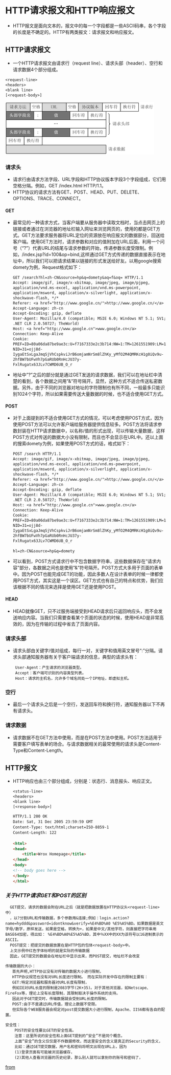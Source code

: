 #  HTTP请求报文和HTTP响应报文
- HTTP报文是面向文本的，报文中的每一个字段都是一些ASCII码串，各个字段的长度是不确定的。HTTP有两类报文：请求报文和响应报文。

## HTTP请求报文
- 一个HTTP请求报文由请求行（request line）、请求头部（header）、空行和请求数据4个部分组成。
```
<request-line>
<headers>
<blank line>
[<request-body>]
```
![image](../images/2012072810301161.png)

### 请求头
- 请求行由请求方法字段、URL字段和HTTP协议版本字段3个字段组成，它们用空格分隔。例如，GET /index.html HTTP/1.1。
- HTTP协议的请求方法有GET、POST、HEAD、PUT、DELETE、OPTIONS、TRACE、CONNECT。

#### GET
- 最常见的一种请求方式，当客户端要从服务器中读取文档时，当点击网页上的链接或者通过在浏览器的地址栏输入网址来浏览网页的，使用的都是GET方式。GET方法要求服务器将URL定位的资源放在响应报文的数据部分，回送给客户端。使用GET方法时，请求参数和对应的值附加在URL后面，利用一个问号（“?”）代表URL的结尾与请求参数的开始，传递参数长度受限制。例如，/index.jsp?id=100&op=bind,这样通过GET方式传递的数据直接表示在地址中，所以我们可以把请求结果以链接的形式发送给好友。以用google搜索domety为例，Request格式如下：
    ```
    GET /search?hl=zh-CN&source=hp&q=domety&aq=f&oq= HTTP/1.1  
    Accept: image/gif, image/x-xbitmap, image/jpeg, image/pjpeg, application/vnd.ms-excel, application/vnd.ms-powerpoint, 
    application/msword, application/x-silverlight, application/x-shockwave-flash, */*  
    Referer: <a href="http://www.google.cn/">http://www.google.cn/</a>  
    Accept-Language: zh-cn  
    Accept-Encoding: gzip, deflate  
    User-Agent: Mozilla/4.0 (compatible; MSIE 6.0; Windows NT 5.1; SV1; .NET CLR 2.0.50727; TheWorld)  
    Host: <a href="http://www.google.cn">www.google.cn</a>  
    Connection: Keep-Alive  
    Cookie: PREF=ID=80a06da87be9ae3c:U=f7167333e2c3b714:NW=1:TM=1261551909:LM=1261551917:S=ybYcq2wpfefs4V9g; 
    NID=31=ojj8d-IygaEtSxLgaJmqSjVhCspkviJrB6omjamNrSm8lZhKy_yMfO2M4QMRKcH1g0iQv9u-2hfBW7bUFwVh7pGaRUb0RnHcJU37y-
    FxlRugatx63JLv7CWMD6UB_O_r  
    ```
- 地址中”?”之后的部分就是通过GET发送的请求数据，我们可以在地址栏中清楚的看到，各个数据之间用”&”符号隔开。显然，这种方式不适合传送私密数据。另外，由于不同的浏览器对地址的字符限制也有所不同，一般最多只能识别1024个字符，所以如果需要传送大量数据的时候，也不适合使用GET方式。
  
   
    
    
#### POST
- 对于上面提到的不适合使用GET方式的情况，可以考虑使用POST方式，因为使用POST方法可以允许客户端给服务器提供信息较多。POST方法将请求参数封装在HTTP请求数据中，以名称/值的形式出现，可以传输大量数据，这样POST方式对传送的数据大小没有限制，而且也不会显示在URL中。还以上面的搜索domety为例，如果使用POST方式的话，格式如下：
    ```
    POST /search HTTP/1.1  
    Accept: image/gif, image/x-xbitmap, image/jpeg, image/pjpeg, application/vnd.ms-excel, application/vnd.ms-powerpoint, 
    application/msword, application/x-silverlight, application/x-shockwave-flash, */*  
    Referer: <a href="http://www.google.cn/">http://www.google.cn/</a>  
    Accept-Language: zh-cn  
    Accept-Encoding: gzip, deflate  
    User-Agent: Mozilla/4.0 (compatible; MSIE 6.0; Windows NT 5.1; SV1; .NET CLR 2.0.50727; TheWorld)  
    Host: <a href="http://www.google.cn">www.google.cn</a>  
    Connection: Keep-Alive  
    Cookie: PREF=ID=80a06da87be9ae3c:U=f7167333e2c3b714:NW=1:TM=1261551909:LM=1261551917:S=ybYcq2wpfefs4V9g; 
    NID=31=ojj8d-IygaEtSxLgaJmqSjVhCspkviJrB6omjamNrSm8lZhKy_yMfO2M4QMRKcH1g0iQv9u-2hfBW7bUFwVh7pGaRUb0RnHcJU37y-
    FxlRugatx63JLv7CWMD6UB_O_r  
    
    hl=zh-CN&source=hp&q=domety  
    ```
- 可以看到，POST方式请求行中不包含数据字符串，这些数据保存在”请求内容”部分，各数据之间也是使用”&”符号隔开。POST方式大多用于页面的表单中。因为POST也能完成GET的功能，因此多数人在设计表单的时候一律都使用POST方式，其实这是一个误区。GET方式也有自己的特点和优势，我们应该根据不同的情况来选择是使用GET还是使用POST。

#### HEAD
- HEAD就像GET，只不过服务端接受到HEAD请求后只返回响应头，而不会发送响应内容。当我们只需要查看某个页面的状态的时候，使用HEAD是非常高效的，因为在传输的过程中省去了页面内容。
  
### 请求头部
- 请求头部由关键字/值对组成，每行一对，关键字和值用英文冒号“:”分隔。请求头部通知服务器有关于客户端请求的信息，典型的请求头有：
    ```
     User-Agent：产生请求的浏览器类型。
     Accept：客户端可识别的内容类型列表。
     Host：请求的主机名，允许多个域名同处一个IP地址，即虚拟主机。
    ```
### 空行
- 最后一个请求头之后是一个空行，发送回车符和换行符，通知服务器以下不再有请求头。

### 请求数据
- 请求数据不在GET方法中使用，而是在POST方法中使用。POST方法适用于需要客户填写表单的场合。与请求数据相关的最常使用的请求头是Content-Type和Content-Length。
    

## HTTP报文
- HTTP响应也由三个部分组成，分别是：状态行、消息报头、响应正文。
    ```
    <status-line>
    <headers>
    <blank line>
    [<response-body>]
    ```
    
    ```html
    HTTP/1.1 200 OK
    Date: Sat, 31 Dec 2005 23:59:59 GMT
    Content-Type: text/html;charset=ISO-8859-1
    Content-Length: 122
    
    <html>
    <head>
        <title>Wrox Homepage</title>
    </head>
    <body>
    <!-- body goes here -->
    </body>
    </html>
    ```
   
### _关于HTTP请求GET和POST的区别_
```
  GET提交，请求的数据会附在URL之后（就是把数据放置在HTTP协议头<request-line>中）
  ，以?分割URL和传输数据，多个参数用&连接;例如：login.action?name=hyddd&password=idontknow&verify=%E4%BD%A0 %E5%A5%BD。如果数据是英文字母/数字，原样发送，如果是空格，转换为+，如果是中文/其他字符，则直接把字符串用BASE64加密，得出如： %E4%BD%A0%E5%A5%BD，其中％XX中的XX为该符号以16进制表示的ASCII。
  POST提交：把提交的数据放置在是HTTP包的包体<request-body>中。
  上文示例中红色字体标明的就是实际的传输数据
  因此，GET提交的数据会在地址栏中显示出来，而POST提交，地址栏不会改变
```
```
传输数据的大小：
   首先声明,HTTP协议没有对传输的数据大小进行限制，
   HTTP协议规范也没有对URL长度进行限制。 而在实际开发中存在的限制主要有：
   GET:特定浏览器和服务器对URL长度有限制，
   例如IE对URL长度的限制是2083字节(2K+35)。对于其他浏览器，如Netscape、FireFox等，理论上没有长度限制，其限制取决于操作系统的支持。
   因此对于GET提交时，传输数据就会受到URL长度的限制。
   POST:由于不是通过URL传值，理论上数据不受限。
   但实际各个WEB服务器会规定对post提交数据大小进行限制，Apache、IIS6都有各自的配置。
```
```
安全性：
    POST的安全性要比GET的安全性高。
    注意：这里所说的安全性和上面GET提到的“安全”不是同个概念。
    上面“安全”的含义仅仅是不作数据修改，而这里安全的含义是真正的Security的含义，
    比如：通过GET提交数据，用户名和密码将明文出现在URL上，因为
    (1)登录页面有可能被浏览器缓存， 
    (2)其他人查看浏览器的历史纪录，那么别人就可以拿到你的账号和密码了，
```


[from](http://blog.csdn.net/zhangliang_571/article/details/23508953)
